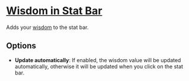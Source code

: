 # [Wisdom in Stat Bar](https://www.mousehuntgame.com/preferences.php?tab=mousehunt-improved-settings#mousehunt-improved-settings-feature-wisdom-in-stat-bar)

Adds your [wisdom](https://mhwiki.hitgrab.com/wiki/index.php/Wisdom) to the stat bar.

## Options

- **Update automatically**: If enabled, the wisdom value will be updated automatically, otherwise it will be updated when you click on the stat bar.
